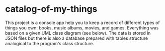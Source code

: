 # catalog-of-my-things
This project is a console app help you to keep a record of different types of things you own: books, music albums, movies, and games. Everything was based on a given UML class diagram (see below). The data is stored in JSON files but there is also a database prepared with tables structure analogical to the program's class structure.
